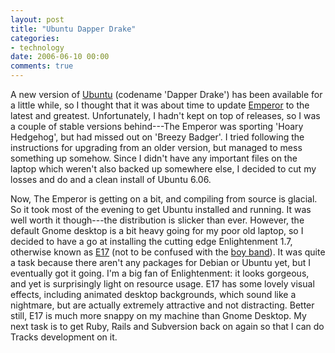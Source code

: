 ```yaml
---
layout: post
title: "Ubuntu Dapper Drake"
categories:
- technology
date: 2006-06-10 00:00
comments: true
---
```


<p>A new version of <a href="http://www.ubuntu.com/">Ubuntu</a> (codename 'Dapper Drake') has been available for a little while, so I thought that it was about time to update <a href="http://www.rousette.org.uk/blog/archives/2005/08/23/the-emperor/">Emperor</a> to the latest and greatest. Unfortunately, I hadn't kept on top of releases, so I was a couple of stable versions behind---The Emperor was sporting 'Hoary Hedgehog', but had missed out on 'Breezy Badger'. I tried following the instructions for upgrading from an older version, but managed to mess something up somehow. Since I didn't have any important files on the laptop which weren't also backed up somewhere else, I decided to cut my losses and do and a clean install of Ubuntu 6.06.</p>

<p>Now, The Emperor is getting on a bit, and compiling from source is glacial. So it took most of the evening to get Ubuntu installed and running. It was well worth it though---the distribution is slicker than ever. However, the default Gnome desktop is a bit heavy going for my poor old laptop, so I decided to have a go at installing the cutting edge Enlightenment 1.7, otherwise known as <a href="http://www.get-e.org/">E17</a> (not to be confused with the <a href="http://www.geocities.com/Hollywood/Lot/5619/east17.htm">boy band</a>). It was quite a task because there aren't any packages for Debian or Ubuntu yet, but I eventually got it going. I'm a big fan of Enlightenment: it looks gorgeous, and yet is surprisingly light on resource usage. E17 has some lovely visual effects, including animated desktop backgrounds, which sound like a nightmare, but are actually extremely attractive and not distracting. Better still, E17 is much more snappy on my machine than Gnome Desktop. My next task is to get Ruby, Rails and Subversion back on again so that I can do Tracks development on it.</p>



